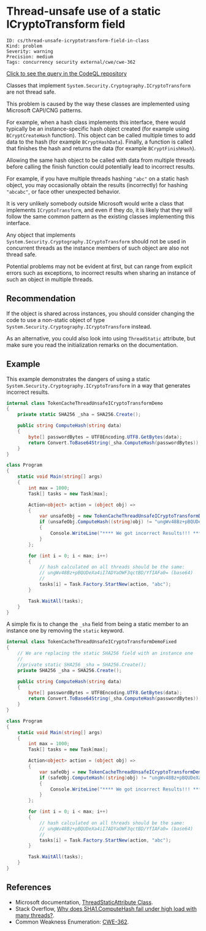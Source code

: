 # Thread-unsafe use of a static ICryptoTransform field

```
ID: cs/thread-unsafe-icryptotransform-field-in-class
Kind: problem
Severity: warning
Precision: medium
Tags: concurrency security external/cwe/cwe-362

```
[Click to see the query in the CodeQL repository](https://github.com/github/codeql/tree/main/csharp/ql/src/Likely%20Bugs/ThreadUnsafeICryptoTransform.ql)

Classes that implement `System.Security.Cryptography.ICryptoTransform` are not thread safe.

This problem is caused by the way these classes are implemented using Microsoft CAPI/CNG patterns.

For example, when a hash class implements this interface, there would typically be an instance-specific hash object created (for example using `BCryptCreateHash` function). This object can be called multiple times to add data to the hash (for example `BCryptHashData`). Finally, a function is called that finishes the hash and returns the data (for example `BCryptFinishHash`).

Allowing the same hash object to be called with data from multiple threads before calling the finish function could potentially lead to incorrect results.

For example, if you have multiple threads hashing `"abc"` on a static hash object, you may occasionally obtain the results (incorrectly) for hashing `"abcabc"`, or face other unexpected behavior.

It is very unlikely somebody outside Microsoft would write a class that implements `ICryptoTransform`, and even if they do, it is likely that they will follow the same common pattern as the existing classes implementing this interface.

Any object that implements `System.Security.Cryptography.ICryptoTransform` should not be used in concurrent threads as the instance members of such object are also not thread safe.

Potential problems may not be evident at first, but can range from explicit errors such as exceptions, to incorrect results when sharing an instance of such an object in multiple threads.


## Recommendation
If the object is shared across instances, you should consider changing the code to use a non-static object of type `System.Security.Cryptography.ICryptoTransform` instead.

As an alternative, you could also look into using `ThreadStatic` attribute, but make sure you read the initialization remarks on the documentation.


## Example
This example demonstrates the dangers of using a static `System.Security.Cryptography.ICryptoTransform` in a way that generates incorrect results.


```csharp
internal class TokenCacheThreadUnsafeICryptoTransformDemo
{
    private static SHA256 _sha = SHA256.Create();

    public string ComputeHash(string data)
    {
        byte[] passwordBytes = UTF8Encoding.UTF8.GetBytes(data);
        return Convert.ToBase64String(_sha.ComputeHash(passwordBytes));
    }
}

class Program
{
    static void Main(string[] args)
    {
        int max = 1000;
        Task[] tasks = new Task[max];

        Action<object> action = (object obj) =>
        {
            var unsafeObj = new TokenCacheThreadUnsafeICryptoTransformDemo();
            if (unsafeObj.ComputeHash((string)obj) != "ungWv48Bz+pBQUDeXa4iI7ADYaOWF3qctBD/YfIAFa0=")
            {
                Console.WriteLine("**** We got incorrect Results!!! ****");
            }
        };

        for (int i = 0; i < max; i++)
        {
            // hash calculated on all threads should be the same:
            // ungWv48Bz+pBQUDeXa4iI7ADYaOWF3qctBD/YfIAFa0= (base64)
            // 
            tasks[i] = Task.Factory.StartNew(action, "abc");
        }

        Task.WaitAll(tasks);
    }
}

```
A simple fix is to change the `_sha` field from being a static member to an instance one by removing the `static` keyword.


```csharp
internal class TokenCacheThreadUnsafeICryptoTransformDemoFixed
{
    // We are replacing the static SHA256 field with an instance one
    //
    //private static SHA256 _sha = SHA256.Create();
    private SHA256 _sha = SHA256.Create();

    public string ComputeHash(string data)
    {
        byte[] passwordBytes = UTF8Encoding.UTF8.GetBytes(data);
        return Convert.ToBase64String(_sha.ComputeHash(passwordBytes));
    }
}

class Program
{
    static void Main(string[] args)
    {
        int max = 1000;
        Task[] tasks = new Task[max];

        Action<object> action = (object obj) =>
        {
            var safeObj = new TokenCacheThreadUnsafeICryptoTransformDemoFixed();
            if (safeObj.ComputeHash((string)obj) != "ungWv48Bz+pBQUDeXa4iI7ADYaOWF3qctBD/YfIAFa0=")
            {
                Console.WriteLine("**** We got incorrect Results!!! ****");
            }
        };

        for (int i = 0; i < max; i++)
        {
            // hash calculated on all threads should be the same:
            // ungWv48Bz+pBQUDeXa4iI7ADYaOWF3qctBD/YfIAFa0= (base64)
            // 
            tasks[i] = Task.Factory.StartNew(action, "abc");
        }

        Task.WaitAll(tasks);
    }
}

```

## References
* Microsoft documentation, [ThreadStaticAttribute Class](https://docs.microsoft.com/en-us/dotnet/api/system.threadstaticattribute?view=netframework-4.7.2).
* Stack Overflow, [Why does SHA1.ComputeHash fail under high load with many threads?](https://stackoverflow.com/questions/26592596/why-does-sha1-computehash-fail-under-high-load-with-many-threads).
* Common Weakness Enumeration: [CWE-362](https://cwe.mitre.org/data/definitions/362.html).